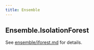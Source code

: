 ```yaml
---
title: Ensemble
---
```


## Ensemble.IsolationForest

See [ensemble/iforest.md](ensemble/iforest.md) for details.
